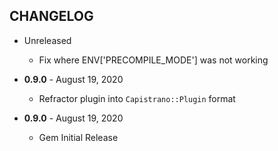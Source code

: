 CHANGELOG
---------

- Unreleased
  * Fix where ENV['PRECOMPILE_MODE'] was not working

- **0.9.0** - August 19, 2020
  * Refractor plugin into `Capistrano::Plugin` format

- **0.9.0** - August 19, 2020
  * Gem Initial Release
